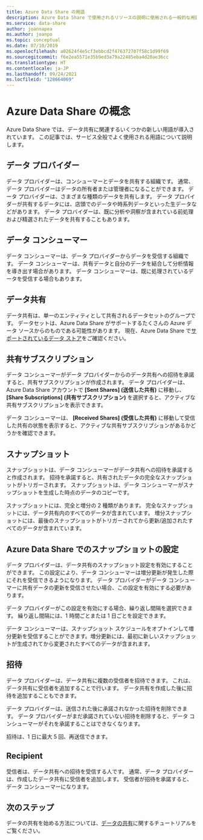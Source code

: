 ```yaml
---
title: Azure Data Share の用語
description: Azure Data Share で使用されるリソースの説明に使用される一般的な用語 (データ プロバイダー、データ コンシューマー、データ共有、共有サブスクリプション、スナップショット、招待、受信者) について説明します。
ms.service: data-share
author: joannapea
ms.author: joanpo
ms.topic: conceptual
ms.date: 07/10/2019
ms.openlocfilehash: a02624f4e5cf3ebbcd2f476372707f58c1d99f69
ms.sourcegitcommit: f6e2ea5571e35b9ed3a79a22485eba4d20ae36cc
ms.translationtype: HT
ms.contentlocale: ja-JP
ms.lasthandoff: 09/24/2021
ms.locfileid: "128664069"
---
```

# <a name="azure-data-share-concepts"></a>Azure Data Share の概念 

Azure Data Share では、データ共有に関連するいくつかの新しい用語が導入されています。 この記事では、サービス全般でよく使用される用語について説明します。 

## <a name="data-provider"></a>データ プロバイダー

データ プロバイダーは、コンシューマーとデータを共有する組織です。 通常、データ プロバイダーはデータの所有者または管理者になることができます。 データ プロバイダーは、さまざまな種類のデータを共有します。 データ プロバイダーが共有するデータには、店頭でのデータや時系列データといった生データなどがあります。 データ プロバイダーは、既に分析や洞察が含まれている前処理および精選されたデータを共有することもあります。 

## <a name="data-consumer"></a>データ コンシューマー 

データ コンシューマーは、データ プロバイダーからデータを受信する組織です。 データ コンシューマーは、共有データと自分のデータを結合して分析情報を導き出す場合があります。 データ コンシューマーは、既に処理されているデータを受信する場合もあります。 

## <a name="data-share"></a>データ共有

データ共有は、単一のエンティティとして共有されるデータセットのグループです。 データセットは、Azure Data Share がサポートするたくさんの Azure データ ソースからのものである可能性があります。 現在、Azure Data Share で[サポートされているデータ ストア](supported-data-stores.md#supported-data-stores)をご確認ください。 

## <a name="share-subscription"></a>共有サブスクリプション 

データ コンシューマーがデータ プロバイダーからのデータ共有への招待を承諾すると、共有サブスクリプションが作成されます。 データ プロバイダーは、Azure Data Share アカウントで **[Sent Shares] (送信した共有)** に移動し、 **[Share Subscriptions] (共有サブスクリプション)** を選択すると、アクティブな共有サブスクリプションを表示できます。

データ コンシューマーは、 **[Received Shares] (受信した共有)** に移動して受信した共有の状態を表示すると、アクティブな共有サブスクリプションがあるかどうかを確認できます。 

## <a name="snapshot"></a>スナップショット

スナップショットは、データ コンシューマーがデータ共有への招待を承諾すると作成されます。 招待を承諾すると、共有されたデータの完全なスナップショットがトリガーされます。 スナップショットは、データ コンシューマーがスナップショットを生成した時点のデータのコピーです。 

スナップショットには、完全と増分の 2 種類があります。 完全なスナップショットには、データ共有内のすべてのデータが含まれています。 増分スナップショットには、最後のスナップショットがトリガーされてから更新/追加されたすべてのデータが含まれています。 

## <a name="snapshot-settings-in-azure-data-share"></a>Azure Data Share でのスナップショットの設定
 
データ プロバイダーは、データ共有のスナップショット設定を有効にすることができます。 この設定により、データ コンシューマーは増分更新が発生した際にそれを受信できるようになります。 データ プロバイダーがデータ コンシューマーに共有データの更新を受信させたい場合、この設定を有効にする必要があります。 

データ プロバイダーがこの設定を有効にする場合、繰り返し間隔を選択できます。 繰り返し間隔には、1 時間ごとまたは 1 日ごとを設定できます。 

データ コンシューマーは、スナップショット スケジュールをオプトインして増分更新を受信することができます。増分更新には、最初に新しいスナップショットが生成されてから変更されたすべてのデータが含まれます。 

## <a name="invitation"></a>招待

データ プロバイダーは、データ共有に複数の受信者を招待できます。 これは、データ共有に受信者を追加することで行います。 データ共有を作成した後に招待を追加することもできます。 

データ プロバイダーは、送信された後に承諾されなかった招待を削除できます。 データ プロバイダーがまだ承諾されていない招待を削除すると、データ コンシューマーがそれを承諾することはできなくなります。 

招待は、1 日に最大 5 回、再送信できます。 

## <a name="recipient"></a>Recipient

受信者は、データ共有への招待を受信する人です。 通常、データ プロバイダーは、作成したデータ共有に受信者を追加します。 受信者が招待を承諾すると、データ コンシューマーになります。  

## <a name="next-steps"></a>次のステップ

データの共有を始める方法については、[データの共有](share-your-data.md)に関するチュートリアルをご覧ください。

